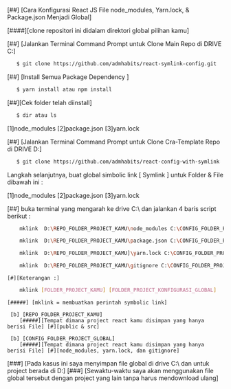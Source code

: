 
[##] [Cara Konfigurasi React JS File node_modules, Yarn.lock, & Package.json Menjadi Global]

[####][clone repositori ini didalam direktori global pilihan kamu]

[##] [Jalankan Terminal Command Prompt untuk Clone Main Repo di DRIVE C:]

```bash
   $ git clone https://github.com/admhabits/react-symlink-config.git
```

[##] [Install Semua Package Dependency ]

```bash
   $ yarn install atau npm install
```

[##][Cek folder telah diinstall]
```bash
   $ dir atau ls
```

[1]node_modules 
[2]package.json 
[3]yarn.lock



[##] [Jalankan Terminal Command Prompt untuk Clone Cra-Template Repo di DRIVE D:]

```bash
   $ git clone https://github.com/admhabits/react-config-with-symlink
```

Langkah selanjutnya, buat global simbolic link [ Symlink ] untuk Folder & File dibawah ini :

[1]node_modules 
[2]package.json 
[3]yarn.lock

[##] buka terminal yang mengarah ke drive C:\ dan jalankan 4 baris script berikut :

```bash
	mklink  D:\REPO_FOLDER_PROJECT_KAMU\node_modules C:\CONFIG_FOLDER_PROJECT_GLOBAL\node_modules
```

```bash
	mklink  D:\REPO_FOLDER_PROJECT_KAMU\package.json C:\CONFIG_FOLDER_PROJECT_GLOBAL\package.json
```

```bash
	mklink  D:\REPO_FOLDER_PROJECT_KAMU]\yarn.lock C:\CONFIG_FOLDER_PROJECT_GLOBAL\yarn.lock
```

```bash
	mklink  D:\REPO_FOLDER_PROJECT_KAMU\gitignore C:\CONFIG_FOLDER_PROJECT_GLOBAL\gitignore
```

	[#][Keterangan :]

```bash
	mklink [FOLDER_PROJECT_KAMU] [FOLDER_PROJECT_KONFIGURASI_GLOBAL]
```
	[#####] [mklink = membuatkan perintah symbolic link]

	 [b] [REPO_FOLDER_PROJECT_KAMU]
		[#####][Tempat dimana project react kamu disimpan yang hanya berisi File] [#][public & src]

	 [b] [CONFIG_FOLDER_PROJECT_GLOBAL]
		[#####][Tempat dimana project react kamu disimpan yang hanya berisi File] [#][node_modules, yarn.lock, dan gitignore]

[###] [Pada kasus ini saya menyimpan file global di drive C:\ dan untuk project berada di D:\]
[###] [Sewaktu-waktu saya akan menggunakan file global tersebut dengan project yang lain tanpa harus mendownload ulang]